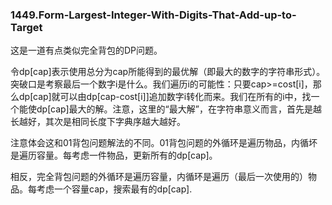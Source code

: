 ### 1449.Form-Largest-Integer-With-Digits-That-Add-up-to-Target

这是一道有点类似完全背包的DP问题。

令dp[cap]表示使用总分为cap所能得到的最优解（即最大的数字的字符串形式）。突破口是考察最后一个数字i是什么。我们遍历i的可能性：只要cap>=cost[i]，那么dp[cap]就可以由dp[cap-cost[i]]追加数字i转化而来。我们在所有的i中，找一个能使dp[cap]最大的解。注意，这里的“最大解”，在字符串意义而言，首先是越长越好，其次是相同长度下字典序越大越好。

注意体会这和01背包问题解法的不同。01背包问题的外循环是遍历物品，内循坏是遍历容量。每考虑一件物品，更新所有的dp[cap]。

相反，完全背包问题的外循环是遍历容量，内循环是遍历（最后一次使用的）物品。每考虑一个容量cap，搜索最有的dp[cap].
